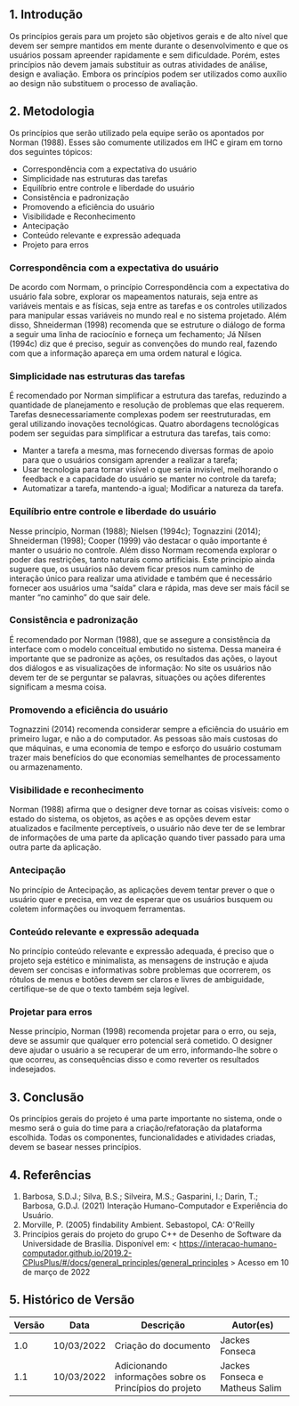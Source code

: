 ## 1. Introdução

Os princípios gerais para um projeto são objetivos gerais e de alto nível que devem ser sempre mantidos em mente durante o desenvolvimento e que os usuários possam apreender rapidamente e sem dificuldade. Porém, estes princípios não devem jamais substituir as outras atividades de análise, design e avaliação. Embora os princípios podem ser utilizados como auxílio ao design não substituem o processo de avaliação.

## 2. Metodologia

Os princípios que serão utilizado pela equipe serão os apontados por Norman (1988). Esses são comumente utilizados em IHC e giram em torno dos seguintes tópicos:

- Correspondência com a expectativa do usuário
- Simplicidade nas estruturas das tarefas
- Equilíbrio entre controle e liberdade do usuário
- Consistência e padronização
- Promovendo a eficiência do usuário
- Visibilidade e Reconhecimento
- Antecipação
- Conteúdo relevante e expressão adequada
- Projeto para erros

### Correspondência com a expectativa do usuário

De acordo com Normam, o princípio Correspondência com a expectativa do usuário fala sobre, explorar os mapeamentos naturais, seja entre as variáveis mentais e as físicas, seja entre as tarefas e os controles utilizados para manipular essas variáveis no mundo real e no sistema projetado. Além disso, Shneiderman (1998) recomenda que se estruture o diálogo de forma a seguir uma linha de raciocínio e forneça um fechamento; Já Nilsen (1994c) diz que é preciso, seguir as convenções do mundo real, fazendo com que a informação apareça em uma ordem natural e lógica.

### Simplicidade nas estruturas das tarefas

É recomendado por Norman simplificar a estrutura das tarefas, reduzindo a quantidade de planejamento e resolução de problemas que elas requerem. Tarefas desnecessariamente complexas podem ser reestruturadas, em geral utilizando inovações tecnológicas.
Quatro abordagens tecnológicas podem ser seguidas para simplificar a estrutura das tarefas, tais como:

- Manter a tarefa a mesma, mas fornecendo diversas formas de apoio para que o usuários consigam aprender a realizar a tarefa;
- Usar tecnologia para tornar visível o que seria invisível, melhorando o feedback e a capacidade do usuário se manter no controle da tarefa;
- Automatizar a tarefa, mantendo-a igual; Modificar a natureza da tarefa.

### Equilíbrio entre controle e liberdade do usuário

Nesse princípio, Norman (1988); Nielsen (1994c); Tognazzini (2014); Shneiderman (1998); Cooper (1999) vão destacar o quão importante é manter o usuário no controle. Além disso Normam recomenda explorar o poder das restrições, tanto naturais como artificiais. Este principio ainda suguere que, os usuários não devem ficar presos num caminho de interação único para realizar uma atividade e também que é necessário fornecer aos usuários uma “saída” clara e rápida, mas deve ser mais fácil se manter “no caminho” do que sair dele.

### Consistência e padronização

É recomendado por Norman (1988), que se assegure a consistência da interface com o modelo conceitual embutido no sistema. Dessa maneira é importante que se padronize as ações, os resultados das ações, o layout dos diálogos e as visualizações de informação:
No site os usuários não devem ter de se perguntar se palavras, situações ou ações diferentes significam a mesma coisa.

### Promovendo a eficiência do usuário

Tognazzini (2014) recomenda considerar sempre a eficiência do usuário em primeiro lugar, e não a do computador. As pessoas são mais custosas do que máquinas, e uma economia de tempo e esforço do usuário costumam trazer mais benefícios do que economias semelhantes de processamento ou armazenamento.

### Visibilidade e reconhecimento

Norman (1988) afirma que o designer deve tornar as coisas visíveis: como o estado do sistema, os objetos, as ações e as opções devem estar atualizados e facilmente perceptíveis, o usuário não deve ter de se lembrar de informações de uma parte da aplicação quando tiver passado para uma outra parte da aplicação.

### Antecipação

No princípio de Antecipação, as aplicações devem tentar prever o que o usuário quer e precisa, em vez de esperar que os usuários busquem ou coletem informações ou invoquem ferramentas.

### Conteúdo relevante e expressão adequada

No princípio conteúdo relevante e expressão adequada, é preciso que o projeto seja estético e minimalista, as mensagens de instrução e ajuda devem ser concisas e informativas sobre problemas que ocorrerem, os rótulos de menus e botões devem ser claros e livres de ambiguidade, certifique-se de que o texto também seja legível.

### Projetar para erros

Nesse princípio, Norman (1998) recomenda projetar para o erro, ou seja, deve se assumir que qualquer erro potencial será cometido. O designer deve ajudar o usuário a se recuperar de um erro, informando-lhe sobre o que ocorreu, as consequências disso e como reverter os resultados indesejados.

## 3. Conclusão

Os princípios gerais do projeto é uma parte importante no sistema, onde o mesmo será o guia do time para a criação/refatoração da plataforma escolhida. Todas os componentes, funcionalidades e atividades criadas, devem se basear nesses princípios.

## 4. Referências

1. Barbosa, S.D.J.; Silva, B.S.; Silveira, M.S.; Gasparini, I.; Darin, T.; Barbosa, G.D.J. (2021) Interação Humano-Computador e Experiência do Usuário.
2. Morville, P. (2005) findability Ambient. Sebastopol, CA: O'Reilly
3. Princípios gerais do projeto do grupo C++ de Desenho de Software da Universidade de Brasília. Disponível em: < https://interacao-humano-computador.github.io/2019.2-CPlusPlus/#/docs/general_principles/general_principles > Acesso em 10 de março de 2022

## 5. Histórico de Versão

| Versão | Data       | Descrição                                              | Autor(es)                      |
| ------ | ---------- | ------------------------------------------------------ | ------------------------------ |
| 1.0    | 10/03/2022 | Criação do documento                                   | Jackes Fonseca                 |
| 1.1    | 10/03/2022 | Adicionando informações sobre os Princípios do projeto | Jackes Fonseca e Matheus Salim |
